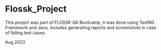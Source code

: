 # Flossk_Project

This project was part of FLOSSK QA Bootcamp, it was done using TestNG Framework and Java, includes generating reports and screenshots in case of failing test cases.

Aug 2023
